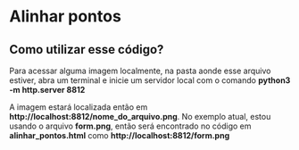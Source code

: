 # Alinhar pontos

## Como utilizar esse código?
Para acessar alguma imagem localmente, na pasta aonde esse arquivo estiver, abra um terminal e inicie um servidor local com o comando <strong>python3 -m http.server 8812</strong>

A imagem estará localizada então em **http://localhost:8812/nome_do_arquivo.png**. 
No exemplo atual, estou usando o arquivo **form.png**, então será encontrado no código em **alinhar_pontos.html** como **http://localhost:8812/form.png**
